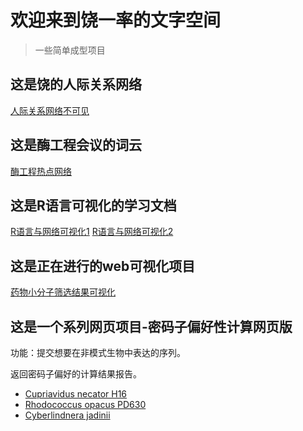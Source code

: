 # 欢迎来到饶一率的文字空间

> 一些简单成型项目

## 这是饶的人际关系网络
[人际关系网络不可见](https://glacierhole.github.io/docs/project/-PeopleYun.html)
## 这是酶工程会议的词云
[酶工程热点网络](https://glacierhole.github.io/docs/project/EnzymeYun.html)
## 这是R语言可视化的学习文档
[R语言与网络可视化1](https://glacierhole.github.io/docs/project/NVwR.html)
[R语言与网络可视化2](https://glacierhole.github.io/docs/project/NVwR2.html)

## 这是正在进行的web可视化项目
[药物小分子筛选结果可视化](https://glacierhole.github.io/docs/project/all1.html)
## 这是一个系列网页项目-密码子偏好性计算网页版
功能：提交想要在非模式生物中表达的序列。

返回密码子偏好的计算结果报告。

- [Cupriavidus necator H16](https://h16codon.streamlit.app/)
- [Rhodococcus opacus PD630](https://pd630codon.streamlit.app/)
- [Cyberlindnera jadinii](https://cyjcodon.streamlit.app/)